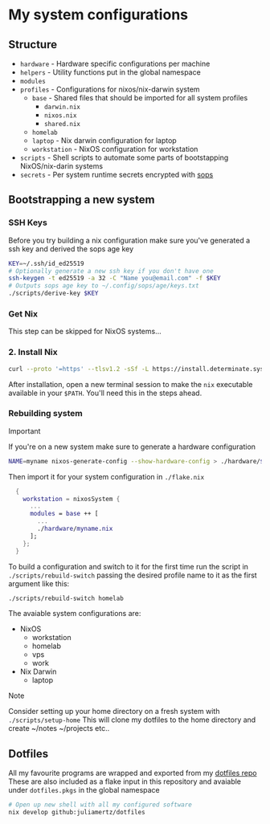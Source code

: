 # My system configurations

## Structure
- `hardware` - Hardware specific configurations per machine
- `helpers` - Utility functions put in the global namespace
- `modules` 
- `profiles` - Configurations for nixos/nix-darwin system
    - `base` - Shared files that should be imported for all system profiles
        - `darwin.nix`
        - `nixos.nix`
        - `shared.nix`
    - `homelab`
    - `laptop` - Nix darwin configuration for laptop
    - `workstation` - NixOS configuration for workstation
- `scripts` - Shell scripts to automate some parts of bootstapping NixOS/nix-darin systems
- `secrets` - Per system runtime secrets encrypted with [sops](https://github.com/getsops/sops)

## Bootstrapping a new system

### SSH Keys

Before you try building a nix configuration make sure you've generated a ssh key and derived the sops age key

```sh
KEY=~/.ssh/id_ed25519
# Optionally generate a new ssh key if you don't have one
ssh-keygen -t ed25519 -a 32 -C "Name you@email.com" -f $KEY
# Outputs sops age key to ~/.config/sops/age/keys.txt
./scripts/derive-key $KEY
```

### Get Nix

This step can be skipped for NixOS systems...


### 2. Install Nix

```sh
curl --proto '=https' --tlsv1.2 -sSf -L https://install.determinate.systems/nix | sh -s -- install
```
After installation, open a new terminal session to make the `nix` executable available in your `$PATH`. You'll need this in the steps ahead.

### Rebuilding system

> [!IMPORTANT]
> If you're on a new system make sure to generate a hardware configuration
>
> ```sh
> NAME=myname nixos-generate-config --show-hardware-config > ./hardware/$NAME.nix
> ```
> 
> Then import it for your system configuration in `./flake.nix`
> 
> ```nix
>   {
>     workstation = nixosSystem {
>       ...
>       modules = base ++ [
>         ...
>         ./hardware/myname.nix
>       ];
>     };
>   }
> ```

To build a configuration and switch to it for the first time run the script in `./scripts/rebuild-switch`
passing the desired profile name to it as the first argument like this:

```sh
./scripts/rebuild-switch homelab
```

The avaiable system configurations are:
- NixOS
    - workstation
    - homelab
    - vps
    - work
- Nix Darwin
    - laptop

> [!NOTE]
> Consider setting up your home directory on a fresh system with `./scripts/setup-home`
> This will clone my dotfiles to the home directory and create ~/notes ~/projects etc..

## Dotfiles

All my favourite programs are wrapped and exported from my [dotfiles repo](https://github.com/juliamertz/dotfiles) 
These are also included as a flake input in this repository and avaiable under `dotfiles.pkgs` in the global namespace

```sh
# Open up new shell with all my configured software
nix develop github:juliamertz/dotfiles
```
